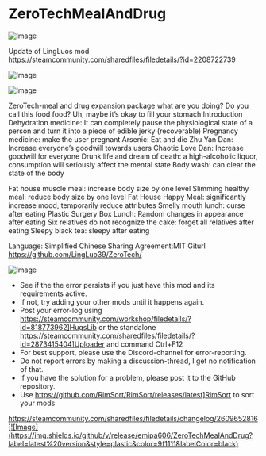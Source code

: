 # ZeroTechMealAndDrug

![Image](https://i.imgur.com/buuPQel.png)

Update of LingLuos mod
https://steamcommunity.com/sharedfiles/filedetails/?id=2208722739

![Image](https://i.imgur.com/pufA0kM.png)

	
![Image](https://i.imgur.com/Z4GOv8H.png)

ZeroTech-meal and drug expansion package
what are you doing? Do you call this food food? Uh, maybe it’s okay to fill your stomach
Introduction
Dehydration medicine: It can completely pause the physiological state of a person and turn it into a piece of edible jerky (recoverable)
Pregnancy medicine: make the user pregnant
Arsenic: Eat and die
Zhu Yan Dan: Increase everyone’s goodwill towards users
Chaotic Love Dan: Increase goodwill for everyone
Drunk life and dream of death: a high-alcoholic liquor, consumption will seriously affect the mental state
Body wash: can clear the state of the body

Fat house muscle meal: increase body size by one level
Slimming healthy meal: reduce body size by one level
Fat House Happy Meal: significantly increase mood, temporarily reduce attributes
Smelly mouth lunch: curse after eating
Plastic Surgery Box Lunch: Random changes in appearance after eating
Six relatives do not recognize the cake: forget all relatives after eating
Sleepy black tea: sleepy after eating


Language: Simplified Chinese
Sharing Agreement:MIT
Giturl https://github.com/LingLuo39/ZeroTech/

![Image](https://i.imgur.com/PwoNOj4.png)



-  See if the the error persists if you just have this mod and its requirements active.
-  If not, try adding your other mods until it happens again.
-  Post your error-log using https://steamcommunity.com/workshop/filedetails/?id=818773962]HugsLib or the standalone https://steamcommunity.com/sharedfiles/filedetails/?id=2873415404]Uploader and command Ctrl+F12
-  For best support, please use the Discord-channel for error-reporting.
-  Do not report errors by making a discussion-thread, I get no notification of that.
-  If you have the solution for a problem, please post it to the GitHub repository.
-  Use https://github.com/RimSort/RimSort/releases/latest]RimSort to sort your mods



https://steamcommunity.com/sharedfiles/filedetails/changelog/2609652816]![Image](https://img.shields.io/github/v/release/emipa606/ZeroTechMealAndDrug?label=latest%20version&style=plastic&color=9f1111&labelColor=black)

